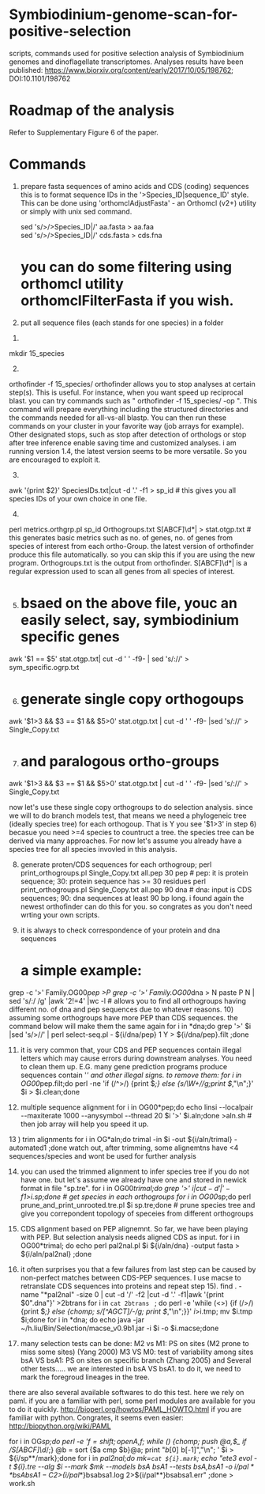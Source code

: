 # Symbiodinium-genome-scan-for-positive-selection
scripts, commands used for positive selection analysis of Symbiodinium genomes and dinoflagellate transcriptomes.
Analyses results have been published: https://www.biorxiv.org/content/early/2017/10/05/198762; DOI:10.1101/198762 

# Roadmap of the analysis
Refer to Supplementary Figure 6 of the paper. 

# Commands

1. prepare fasta sequences of amino acids and CDS (coding) sequences 
this is to format sequence IDs in the '>Species_ID|sequence_ID' style. This can be done using 'orthomclAdjustFasta' - an Orthomcl (v2+) utility or simply with unix sed command.

      sed 's/>/>Species_ID|/' aa.fasta > aa.faa  
      sed 's/>/>Species_ID|/' cds.fasta > cds.fna 
      # you can do some filtering using orthomcl utility orthomclFilterFasta if you wish.

2. put all sequence files (each stands for one species) in a folder
1) 
mkdir 15_species 

2) 
orthofinder -f 15_species/ 
orthofinder allows you to stop analyses at certain step(s). This is useful. For instance, when you want speed up reciprocal blast. 
you can try commands such as " orthofinder -f 15_species/ -op ". This command will prepare everything including the structured directories and the commands needed for all-vs-all blastp. You can then run these commands on your cluster in your favorite way (job arrays for example). Other designated stops, such as stop after detection of orthologs or stop after tree inference enable saving time and customized analyses.
i am running version 1.4, the latest version seems to be more versatile. So you are encouraged to exploit it.

3)  
awk '{print $2}' SpeciesIDs.txt|cut -d '.' -f1 > sp_id  # this gives you all species IDs of your own choice in one file.

4) 
perl metrics.orthgrp.pl sp_id Orthogroups.txt S[ABCF]\d*\|  > stat.otgp.txt # this generates basic metrics such as no. of genes, no. of genes from species of interest from each ortho-Group. the latest version of orthofinder produce this file automatically. so you can skip this if you are using the new program. Orthogroups.txt is the output from orthofinder. S[ABCF]\d*\| is a regular expression used to scan all genes from all species of interest. 

5) # bsaed on the above file, youc an easily select, say, symbiodinium specific genes
awk '$1 == $5' stat.otgp.txt| cut -d ' ' -f9- | sed 's/://' > sym_specific.ogrp.txt 

6) # generate single copy orthogoups 
awk '$1>3 &&  $3 == $1 && $5>0' stat.otgp.txt | cut -d ' ' -f9- |sed 's/://' > Single_Copy.txt

7) # and paralogous ortho-groups
awk '$1>3 &&  $3 == $1 && $5>0' stat.otgp.txt | cut -d ' ' -f9- |sed 's/://' > Single_Copy.txt

now let's use these single copy orthogroups to do selection analysis.
since we will to do branch models test, that means we need a phylogeneic tree (ideally species tree) for each orthogoup. That is Y you see '$1>3' in step 6) becasue you need >=4 species to countruct a tree.
the species tree can be derived via many approaches. For now let's assume you already have a species tree for all species invovled in this analysis. 

8) generate proten/CDS sequences for each orthogroup;
perl print_orthogroups.pl Single_Copy.txt all.pep 30 pep  # pep: it is protein sequence; 30: protein sequence has >= 30 residues 
perl print_orthogroups.pl Single_Copy.txt all.pep 90 dna #  dna: input is CDS sequences; 90: dna sequences at least 90 bp long.
i found again the newest orthofinder can do this for you. so congrates as you don't need wrting your own scripts.

9)  it is always to check correspondence of your protein and dna sequences 
	# a simple example:
grep -c '>' Family.OG00*pep >P
grep -c '>' Family.OG00*dna > N
paste P N | sed 's/:/ /g' |awk '$2!=$4' |wc -l # allows you to find all orthogroups having different no. of dna and pep sequences due to whatever reasons. 
10) assuming some orthogroups have more PEP than CDS sequences. the command below will make them the same again
for i in *dna;do grep '>' $i |sed 's/>//' | perl select-seq.pl - ${i/dna/pep} 1 Y > ${i/dna/pep}.filt ;done
 
11)  it is very common that, your CDS and PEP sequences contain illegal letters which may cause errors during downstream analyses. You need to clean them up. E.G. many gene prediction programs produce sequences contain '*' and other illegal signs. to remove them: 
for i in OG00*pep.filt;do perl -ne 'if (/^>/) {print \$_;} else {s/\W+//g;print \$_,\"\\n\";}'  $i > $i.clean;done

12)  multiple sequence alignment
for i in OG00*pep;do echo linsi --localpair --maxiterate 1000 --anysymbol --thread 20 $i '>' $i.aln;done >aln.sh # then job array will help you speed it up.

13 )  trim alignments
for i in OG*aln;do trimal -in $i -out ${i/aln/trimal} -automated1 ;done
 watch out, after trimming, some alignemtns have <4 sequences/species and wont be used for further analysis

14)  you can used the trimmed alignment to infer species tree if you do not have one. but let's assume we already have one and stored in newick format in file "sp.tre".
for i in OG00*trimal;do grep '>' $i |cut -d '|' -f1 >$i.sp;done # get species in each orthogroups
for i in OG00*sp;do perl prune_and_print_unrooted.tre.pl $i sp.tre;done # prune species tree and give you correpondent topology of speceies from different orthogroups

 15)  CDS alignment based on PEP alignemnt. So far, we have been playing with PEP. But selection analysis needs aligned CDS as input. 
for i in OG00*trimal; do echo perl pal2nal.pl $i ${i/aln/dna} -output fasta > ${i/aln/pal2nal} ;done 

16)  it often surprises you that a few failures from last step can be caused by non-perfect matches between CDS-PEP sequences. I use macse to retranslate CDS sequences into proteins and repeat step 15). 
find . -name "*pal2nal" -size 0 | cut -d '/' -f2 |cut -d '.' -f1|awk '{print $0".dna"}' >2btrans
for i in `cat 2btrans ` ; do perl -e 'while (<>) {if (/>/){print $_;} else {chomp; s/[^AGCT]/-/g; print $_,"\n";}}' $i >$i.tmp; mv $i.tmp $i;done
for i  in *dna; do echo java -jar ~/h.liu/Bin/Selection/macse_v0.9b1.jar -i $i -o $i.macse;done 

17)  many selection tests can be done:
M2 vs M1: PS on sites (M2 prone to miss some sites) (Yang 2000)
M3 VS M0: test of variability among sites
bsA VS bsA1: PS on sites on specific branch (Zhang 2005)  and Several other tests.....
we are interested in bsA VS bsA1.
to do it, we need to mark the foregroud lineages in the tree.

there are also several available softwares to do this test.
here we rely on paml.
if you are a familiar with perl, some perl modules are available for you to do it quickly. http://bioperl.org/howtos/PAML_HOWTO.html if you are familiar with python. Congrates, it seems even easier: http://biopython.org/wiki/PAML

for  i in OG*sp;do perl -e '$f =shift; open A,$f; while (<A>) {chomp; push @a,$_ if /S[ABCF]\d*/;} @b = sort {$a cmp $b}@a; print  "$b[0]\,\,$b[-1]","\n"; ' $i > ${i/sp**/mark};done
for i in *pal2nal;do mk=`cat ${i}.mark`; echo "ete3 evol -t ${i}.tre --alg $i --mark $mk  --models bsA bsA1  --tests bsA,bsA1 -o ${i/pal**}bsAbsA1  -C 2 >${i/pal**}bsabsa1.log 2>${i/pal**}bsabsa1.err" ;done  > work.sh      
